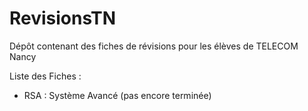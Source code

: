# RevisionsTN
Dépôt contenant des fiches de révisions pour les élèves de TELECOM Nancy

Liste des Fiches :

* RSA : Système Avancé (pas encore terminée)
